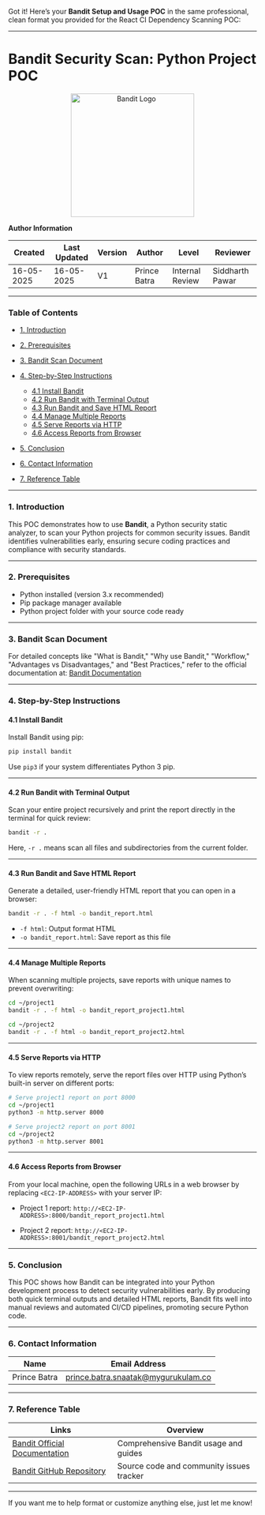 Got it! Here’s your **Bandit Setup and Usage POC** in the same professional, clean format you provided for the React CI Dependency Scanning POC:

---

# **Bandit Security Scan: Python Project POC**

<p align="center">
  <img src="https://bandit.readthedocs.io/en/latest/_images/bandit_logo.png" alt="Bandit Logo" width="250" />
</p>

**Author Information**

| Created    | Last Updated | Version | Author       | Level           | Reviewer        |
| ---------- | ------------ | ------- | ------------ | --------------- | --------------- |
| 16-05-2025 | 16-05-2025   | V1      | Prince Batra | Internal Review | Siddharth Pawar |

---

### **Table of Contents**

* [1. Introduction](#1-introduction)
* [2. Prerequisites](#2-prerequisites)
* [3. Bandit Scan Document](#3-bandit-scan-document)
* [4. Step-by-Step Instructions](#4-step-by-step-instructions)

  * [4.1 Install Bandit](#41-install-bandit)
  * [4.2 Run Bandit with Terminal Output](#42-run-bandit-with-terminal-output)
  * [4.3 Run Bandit and Save HTML Report](#43-run-bandit-and-save-html-report)
  * [4.4 Manage Multiple Reports](#44-manage-multiple-reports)
  * [4.5 Serve Reports via HTTP](#45-serve-reports-via-http)
  * [4.6 Access Reports from Browser](#46-access-reports-from-browser)
* [5. Conclusion](#5-conclusion)
* [6. Contact Information](#6-contact-information)
* [7. Reference Table](#7-reference-table)

---

### **1. Introduction**

This POC demonstrates how to use **Bandit**, a Python security static analyzer, to scan your Python projects for common security issues. Bandit identifies vulnerabilities early, ensuring secure coding practices and compliance with security standards.

---

### **2. Prerequisites**

* Python installed (version 3.x recommended)
* Pip package manager available
* Python project folder with your source code ready

---

### **3. Bandit Scan Document**

For detailed concepts like "What is Bandit," "Why use Bandit," "Workflow," "Advantages vs Disadvantages," and "Best Practices," refer to the official documentation at:
[Bandit Documentation](https://bandit.readthedocs.io/en/latest/)

---

### **4. Step-by-Step Instructions**

#### **4.1 Install Bandit**

Install Bandit using pip:

```bash
pip install bandit
```

Use `pip3` if your system differentiates Python 3 pip.

---

#### **4.2 Run Bandit with Terminal Output**

Scan your entire project recursively and print the report directly in the terminal for quick review:

```bash
bandit -r .
```

Here, `-r .` means scan all files and subdirectories from the current folder.

---

#### **4.3 Run Bandit and Save HTML Report**

Generate a detailed, user-friendly HTML report that you can open in a browser:

```bash
bandit -r . -f html -o bandit_report.html
```

* `-f html`: Output format HTML
* `-o bandit_report.html`: Save report as this file

---

#### **4.4 Manage Multiple Reports**

When scanning multiple projects, save reports with unique names to prevent overwriting:

```bash
cd ~/project1
bandit -r . -f html -o bandit_report_project1.html

cd ~/project2
bandit -r . -f html -o bandit_report_project2.html
```

---

#### **4.5 Serve Reports via HTTP**

To view reports remotely, serve the report files over HTTP using Python’s built-in server on different ports:

```bash
# Serve project1 report on port 8000
cd ~/project1
python3 -m http.server 8000

# Serve project2 report on port 8001
cd ~/project2
python3 -m http.server 8001
```

---

#### **4.6 Access Reports from Browser**

From your local machine, open the following URLs in a web browser by replacing `<EC2-IP-ADDRESS>` with your server IP:

* Project 1 report:
  `http://<EC2-IP-ADDRESS>:8000/bandit_report_project1.html`

* Project 2 report:
  `http://<EC2-IP-ADDRESS>:8001/bandit_report_project2.html`

---

### **5. Conclusion**

This POC shows how Bandit can be integrated into your Python development process to detect security vulnerabilities early. By producing both quick terminal outputs and detailed HTML reports, Bandit fits well into manual reviews and automated CI/CD pipelines, promoting secure Python code.

---

### **6. Contact Information**

| Name         | Email Address                                                                     |
| ------------ | --------------------------------------------------------------------------------- |
| Prince Batra | [prince.batra.snaatak@mygurukulam.co](mailto:prince.batra.snaatak@mygurukulam.co) |

---

### **7. Reference Table**

| Links                                                                     | Overview                                 |
| ------------------------------------------------------------------------- | ---------------------------------------- |
| [Bandit Official Documentation](https://bandit.readthedocs.io/en/latest/) | Comprehensive Bandit usage and guides    |
| [Bandit GitHub Repository](https://github.com/PyCQA/bandit)               | Source code and community issues tracker |

---

If you want me to help format or customize anything else, just let me know!
